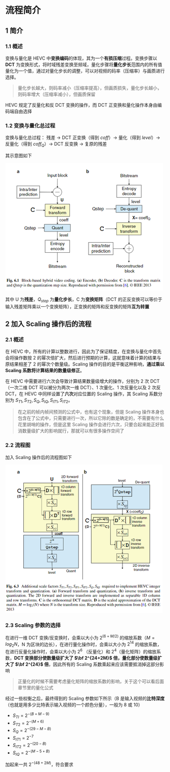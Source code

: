 # 流程简介

## 1 简介

### 1.1 概述

变换与量化是 HEVC 中**变换编码**的体现，其为一个**有损压缩**过程。变换步骤以 **DCT** 为变换形式，将时域残差变换至频域，量化步骤将**量化步长**范围内的所有值量化为一个值，通过对量化步长的调整，可以对视频的码率（压缩率）与画质进行选择。

> 量化步长越大，则码率减小（压缩率提高），但画质损失，量化步长越小，则码率增大（压缩率减小），但画质保留

HEVC 规定了反量化和反 DCT 变换的操作，而 DCT 正变换和量化操作本身由编码端自由选择

### 1.2 变换与量化总过程

变换与量化总过程： 残差 → DCT 正变换（得到 $coff$）→ 量化（得到 $level$）→ 反量化（得到 $coff_Q$）→ DCT 反变换 → 复原的残差

其示意图如下

![流程简介_5152](markdown_images/%E6%B5%81%E7%A8%8B%E7%AE%80%E4%BB%8B_5152.png)

其中 U 为**残差**，$Q_{step}$ 为**量化步长**，C 为**变换矩阵**（DCT 的正反变换可以等价于输入残差矩阵乘以一个变换矩阵），正变换的矩阵和反变换的矩阵**互为转置**

## 2 加入 Scaling 操作后的流程

### 2.1 概述

在 HEVC 中，所有的计算以整数进行，因此为了保证精度，在变换与量化中首先会将操作数按 2 的幂次倍扩大，然后进行预期的计算，这就意味着计算的结果与原结果相差了 2 的幂次个数量级。Scaling 操作的目的是平衡这种影响，**通过乘以 Scaling 系数将计算结果的数量级修正**。

在 HEVC 中需要进行六次会导致计算结果数量级增大的操作，分别为 2 次 DCT（一次二维 DCT 可以被分为两次一维 DCT）、1 次量化、1 次反量化以及 2 次反 DCT，在 HEVC 中同样设置了**六次**对应位置的 Scaling 操作，其 Scaling 系数分别为 $S_{T1},S_{T2},S_Q,S_{IQ},S_{IT1},S_{IT2}$。

> 在之前的帧内帧间预测的公式中，也有这个现象，但是 Scaling 操作本身也包含在了公式中，只需要进行一次，所以它除的数是确定的，不需要有什么花里胡哨的操作，但是这里 Scaling 操作会进行六次，只要合起来能正好抵消数量级扩大的影响就行，那就可以有很多操作空间了

### 2.2 流程图

加入 Scaling 操作后的流程图如下

![流程简介_76704](markdown_images/%E6%B5%81%E7%A8%8B%E7%AE%80%E4%BB%8B_76704.png)

### 2.3 Scaling 参数的选择

在进行一维 DCT 变换/反变换时，会乘以大小为 $2^{(6+M/2)}$ 的缩放系数（$M=log_2{N}$，N 为区块的边长），在进行量化操作时，会乘以大小为 $2^{14}$ 的缩放系数，在进行反量化操作时，会乘以大小为 $2^6$ （反量化）和 $2^4$（量化矩阵）的缩放系数，**DCT 变换部分使数量级扩大了 $\bf 2^{24+2M}$ 倍，量化部分使数量级扩大了 $\bf 2^{24}$ 倍**，因此所有的 Scaling 系数乘起来应该需要抵消掉这部分影响

> 正量化的时候不需要考虑量化矩阵的缩放系数的影响，关于这个可以看后面章节里的量化公式

经过一些权衡之后，最终得到的 Scaling 参数如下所示（B 是输入视频的**比特深度**（也就是用多少比特表示输入视频的一个颜色分量），一般为 8 或 10）

- $S_{TI}=2^{-(B+M-9)}$
- $S_{T2}=2^{-(M+6)}$
- $S_Q=2^{-(29-M-B)}$
- $S_{IT1}=2^{-7}$
- $S_{IT2}=2^{-(20-B)}$
- $S_{IQ}=2^{-(M-5+B)}$

加起来一共 $2^{-(48+2M)}$，符合要求